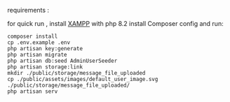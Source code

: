 requirements : 

for quick run , install [XAMPP](https://www.apachefriends.org/) with php 8.2
install Composer 
config and run:

```shell
composer install
cp .env.example .env
php artisan key:generate
php artisan migrate
php artisan db:seed AdminUserSeeder
php artisan storage:link
mkdir ./public/storage/message_file_uploaded
cp ./public/assets/images/default_user_image.svg ./public/storage/message_file_uploaded/
php artisan serv
```
